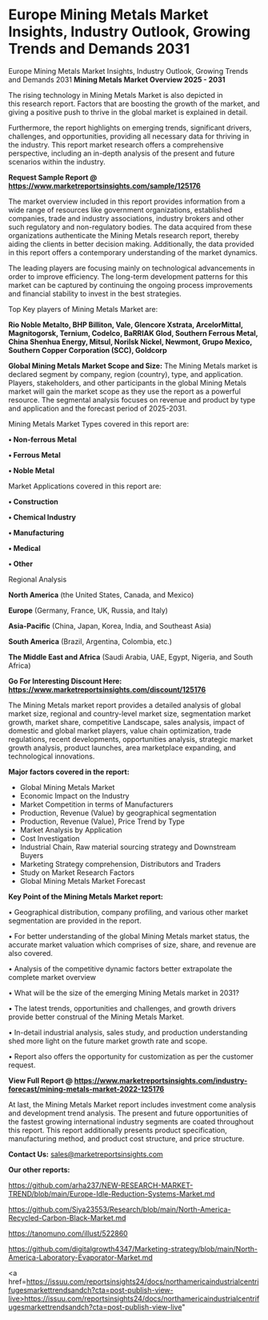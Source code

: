 # Europe Mining Metals Market Insights, Industry Outlook, Growing Trends and Demands 2031
Europe Mining Metals Market Insights, Industry Outlook, Growing Trends and Demands 2031
<Strong> Mining Metals Market Overview 2025 - 2031</strong>

The rising technology in Mining Metals Market is also depicted in this research report. Factors that are boosting the growth of the market, and giving a positive push to thrive in the global market is explained in detail.

Furthermore, the report highlights on emerging trends, significant drivers, challenges, and opportunities, providing all necessary data for thriving in the industry. This report market research offers a comprehensive perspective, including an in-depth analysis of the present and future scenarios within the industry.

<strong>Request Sample Report @ <a href=https://www.marketreportsinsights.com/sample/125176>https://www.marketreportsinsights.com/sample/125176</a></strong>

The market overview included in this report provides information from a wide range of resources like government organizations, established companies, trade and industry associations, industry brokers and other such regulatory and non-regulatory bodies. The data acquired from these organizations authenticate the Mining Metals research report, thereby aiding the clients in better decision making. Additionally, the data provided in this report offers a contemporary understanding of the market dynamics.

The leading players are focusing mainly on technological advancements in order to improve efficiency. The long-term development patterns for this market can be captured by continuing the ongoing process improvements and financial stability to invest in the best strategies.

Top Key players of Mining Metals Market are:

<strong>Rio Noble Metalto, BHP Billiton, Vale, Glencore Xstrata, ArcelorMittal, Magnitogorsk, Ternium, Codelco, BaRRIAK Glod, Southern Ferrous Metal, China Shenhua Energy, Mitsul, Norilsk Nickel, Newmont, Grupo Mexico, Southern Copper Corporation (SCC), Goldcorp</strong>

<strong><b>Global Mining Metals Market Scope and Size:</b></strong>
The Mining Metals market is declared segment by company, region (country), type, and application. Players, stakeholders, and other participants in the global Mining Metals market will gain the market scope as they use the report as a powerful resource. The segmental analysis focuses on revenue and product by type and application and the forecast period of 2025-2031.

Mining Metals Market Types covered in this report are:

<strong>• Non-ferrous Metal

• Ferrous Metal

• Noble Metal</strong>

Market Applications covered in this report are:

<strong>• Construction

• Chemical Industry

• Manufacturing

• Medical

• Other</strong> 

Regional Analysis

<strong>North America</strong> (the United States, Canada, and Mexico)

<strong>Europe</strong> (Germany, France, UK, Russia, and Italy)

<strong>Asia-Pacific</strong> (China, Japan, Korea, India, and Southeast Asia)

<strong>South America</strong> (Brazil, Argentina, Colombia, etc.)

<strong>The Middle East and Africa</strong> (Saudi Arabia, UAE, Egypt, Nigeria, and South Africa)

<strong>Go For Interesting Discount Here: <a href=https://www.marketreportsinsights.com/discount/125176>https://www.marketreportsinsights.com/discount/125176</a></strong>

The Mining Metals market report provides a detailed analysis of global market size, regional and country-level market size, segmentation market growth, market share, competitive Landscape, sales analysis, impact of domestic and global market players, value chain optimization, trade regulations, recent developments, opportunities analysis, strategic market growth analysis, product launches, area marketplace expanding, and technological innovations.

<strong><b>Major factors covered in the report:</b></strong>
<ul>
  <li>Global Mining Metals Market </li>
  <li>Economic Impact on the Industry</li>
  <li>Market Competition in terms of Manufacturers</li>
  <li>Production, Revenue (Value) by geographical segmentation</li>
  <li>Production, Revenue (Value), Price Trend by Type</li>
  <li>Market Analysis by Application</li>
  <li>Cost Investigation</li>
  <li>Industrial Chain, Raw material sourcing strategy and Downstream Buyers</li>
  <li>Marketing Strategy comprehension, Distributors and Traders</li>
  <li>Study on Market Research Factors</li>
  <li>Global Mining Metals Market Forecast</li>
</ul>

<strong><b>Key Point of the Mining Metals Market report:</b></strong>

• Geographical distribution, company profiling, and various other market segmentation are provided in the report.

• For better understanding of the global Mining Metals market status, the accurate market valuation which comprises of size, share, and revenue are also covered.

• Analysis of the competitive dynamic factors better extrapolate the complete market overview

• What will be the size of the emerging Mining Metals market in 2031?

• The latest trends, opportunities and challenges, and growth drivers provide better construal of the Mining Metals Market.

• In-detail industrial analysis, sales study, and production understanding shed more light on the future market growth rate and scope.

• Report also offers the opportunity for customization as per the customer request.

<strong><b>View Full Report @ <a href=https://www.marketreportsinsights.com/industry-forecast/mining-metals-market-2022-125176>https://www.marketreportsinsights.com/industry-forecast/mining-metals-market-2022-125176</a></b></strong>


At last, the Mining Metals Market report includes investment come analysis and development trend analysis. The present and future opportunities of the fastest growing international industry segments are coated throughout this report. This report additionally presents product specification, manufacturing method, and product cost structure, and price structure.

<strong>Contact Us:</strong>
sales@marketreportsinsights.com

<strong>Our other reports:</strong>

<a href=https://github.com/arha237/NEW-RESEARCH-MARKET-TREND/blob/main/Europe-Idle-Reduction-Systems-Market.md>https://github.com/arha237/NEW-RESEARCH-MARKET-TREND/blob/main/Europe-Idle-Reduction-Systems-Market.md</a>

<a href=https://github.com/Siya23553/Research/blob/main/North-America-Recycled-Carbon-Black-Market.md>https://github.com/Siya23553/Research/blob/main/North-America-Recycled-Carbon-Black-Market.md</a>

<a href=https://tanomuno.com/illust/522860>https://tanomuno.com/illust/522860</a>

<a href=https://github.com/digitalgrowth4347/Marketing-strategy/blob/main/North-America-Laboratory-Evaporator-Market.md>https://github.com/digitalgrowth4347/Marketing-strategy/blob/main/North-America-Laboratory-Evaporator-Market.md</a>

<a href=https://issuu.com/reportsinsights24/docs/northamericaindustrialcentrifugesmarkettrendsandch?cta=post-publish-view-live>https://issuu.com/reportsinsights24/docs/northamericaindustrialcentrifugesmarkettrendsandch?cta=post-publish-view-live</a>"
